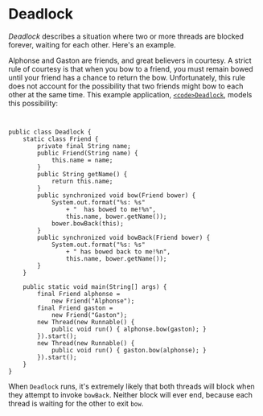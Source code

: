
# Deadlock

*Deadlock* describes a situation where two or more threads are blocked forever, waiting for each other. Here's an example.

Alphonse and Gaston are friends, and great believers in courtesy. A strict rule of courtesy is that when you bow to a friend, you must remain bowed until your friend has a chance to return the bow. Unfortunately, this rule does not account for the possibility that two friends might bow to each other at the same time. This example application, 
[`<code>Deadlock`</code>](examples/Deadlock.java), models this possibility:

```


public class Deadlock {
    static class Friend {
        private final String name;
        public Friend(String name) {
            this.name = name;
        }
        public String getName() {
            return this.name;
        }
        public synchronized void bow(Friend bower) {
            System.out.format("%s: %s"
                + "  has bowed to me!%n", 
                this.name, bower.getName());
            bower.bowBack(this);
        }
        public synchronized void bowBack(Friend bower) {
            System.out.format("%s: %s"
                + " has bowed back to me!%n",
                this.name, bower.getName());
        }
    }

    public static void main(String[] args) {
        final Friend alphonse =
            new Friend("Alphonse");
        final Friend gaston =
            new Friend("Gaston");
        new Thread(new Runnable() {
            public void run() { alphonse.bow(gaston); }
        }).start();
        new Thread(new Runnable() {
            public void run() { gaston.bow(alphonse); }
        }).start();
    }
}

```

When `Deadlock` runs, it's extremely likely that both threads will block when they attempt to invoke `bowBack`. Neither block will ever end, because each thread is waiting for the other to exit `bow`.

